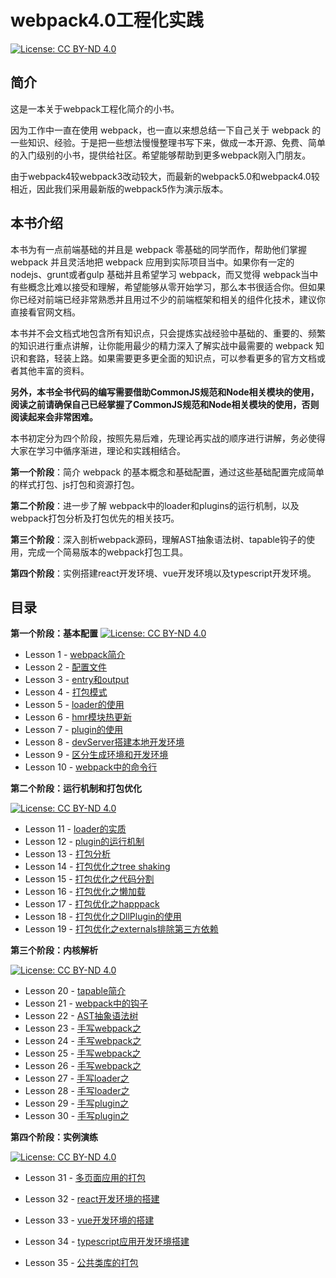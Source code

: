 # webpack4.0工程化实践
[![License: CC BY-ND 4.0](https://img.shields.io/badge/License-CC%20BY--ND%204.0-blue.svg)](https://creativecommons.org/licenses/by-nd/4.0/legalcode)

## 简介
这是一本关于webpack工程化简介的小书。

因为工作中一直在使用 webpack，也一直以来想总结一下自己关于 webpack 的一些知识、经验。于是把一些想法慢慢整理书写下来，做成一本开源、免费、简单的入门级别的小书，提供给社区。希望能够帮助到更多webpack刚入门朋友。

由于webpack4较webpack3改动较大，而最新的webpack5.0和webpack4.0较相近，因此我们采用最新版的webpack5作为演示版本。

## 本书介绍

本书为有一点前端基础的并且是 webpack 零基础的同学而作，帮助他们掌握 webpack 并且灵活地把 webpack 应用到实际项目当中。如果你有一定的 nodejs、grunt或者gulp 基础并且希望学习 webpack，而又觉得 webpack当中有些概念比难以接受和理解，希望能够从零开始学习，那么本书很适合你。但如果你已经对前端已经非常熟悉并且用过不少的前端框架和相关的组件化技术，建议你直接看官网文档。

本书并不会文档式地包含所有知识点，只会提炼实战经验中基础的、重要的、频繁的知识进行重点讲解，让你能用最少的精力深入了解实战中最需要的 webpack 知识和套路，轻装上路。如果需要更多更全面的知识点，可以参看更多的官方文档或者其他丰富的资料。

**另外，本书全书代码的编写需要借助CommonJS规范和Node相关模块的使用，阅读之前请确保自己已经掌握了CommonJS规范和Node相关模块的使用，否则阅读起来会非常困难。**

本书初定分为四个阶段，按照先易后难，先理论再实战的顺序进行讲解，务必使得大家在学习中循序渐进，理论和实践相结合。

**第一个阶段**：简介 webpack 的基本概念和基础配置，通过这些基础配置完成简单的样式打包、js打包和资源打包。

**第二个阶段**：进一步了解 webpack中的loader和plugins的运行机制，以及webpack打包分析及打包优先的相关技巧。

**第三个阶段**：深入剖析webpack源码，理解AST抽象语法树、tapable钩子的使用，完成一个简易版本的webpack打包工具。

**第四个阶段**：实例搭建react开发环境、vue开发环境以及typescript开发环境。

## 目录

**第一个阶段：基本配置**
[![License: CC BY-ND 4.0](https://img.shields.io/badge/已完成-100%25-brightgreen.svg)](https://creativecommons.org/licenses/by-nd/4.0/legalcode)

* Lesson 1 - [webpack简介](http://huziketang.com/books/react/lesson1)
* Lesson 2 - [配置文件](http://huziketang.com/books/react/lesson2)
* Lesson 3 - [entry和output](http://huziketang.com/books/react/lesson3)
* Lesson 4 - [打包模式](http://huziketang.com/books/react/lesson4)
* Lesson 5 - [loader的使用](http://huziketang.com/books/react/lesson5)
* Lesson 6 - [hmr模块热更新](http://huziketang.com/books/react/lesson6)
* Lesson 7 - [plugin的使用](http://huziketang.com/books/react/lesson6)
* Lesson 8 - [devServer搭建本地开发环境](http://huziketang.com/books/react/lesson7)
* Lesson 9 - [区分生成环境和开发环境](http://huziketang.com/books/react/lesson8)
* Lesson 10 - [webpack中的命令行](http://huziketang.com/books/react/lesson8)

**第二个阶段：运行机制和打包优化**

[![License: CC BY-ND 4.0](https://img.shields.io/badge/已完成-100%25-brightgreen.svg)](https://creativecommons.org/licenses/by-nd/4.0/legalcode)

* Lesson 11 - [loader的实质](http://huziketang.com/books/react/lesson17)
* Lesson 12 - [plugin的运行机制](http://huziketang.com/books/react/lesson18)
* Lesson 13 - [打包分析](http://huziketang.com/books/react/lesson19)
* Lesson 14 - [打包优化之tree shaking](http://huziketang.com/books/react/lesson20)
* Lesson 15 - [打包优化之代码分割](http://huziketang.com/books/react/lesson21)
* Lesson 16 - [打包优化之懒加载](http://huziketang.com/books/react/lesson22)
* Lesson 17 - [打包优化之happpack](http://huziketang.com/books/react/lesson23)
* Lesson 18 - [打包优化之DllPlugin的使用](http://huziketang.com/books/react/lesson24)
* Lesson 19 - [打包优化之externals排除第三方依赖](http://huziketang.com/books/react/lesson25)

**第三个阶段：内核解析**

[![License: CC BY-ND 4.0](https://img.shields.io/badge/已完成-100%25-brightgreen.svg)](https://creativecommons.org/licenses/by-nd/4.0/legalcode)

* Lesson 20 - [tapable简介](http://huziketang.com/books/react/lesson28)
* Lesson 21 - [webpack中的钩子](http://huziketang.com/books/react/lesson29)
* Lesson 22 - [AST抽象语法树](http://huziketang.com/books/react/lesson30)
* Lesson 23 - [手写webpack之](http://huziketang.com/books/react/lesson31)
* Lesson 24 - [手写webpack之](http://huziketang.com/books/react/lesson32)
* Lesson 25 - [手写webpack之](http://huziketang.com/books/react/lesson33)
* Lesson 26 - [手写webpack之](http://huziketang.com/books/react/lesson34)
* Lesson 27 - [手写loader之](http://huziketang.com/books/react/lesson35)
* Lesson 28 - [手写loader之](http://huziketang.com/books/react/lesson36)
* Lesson 29 - [手写plugin之](http://huziketang.com/books/react/lesson37)
* Lesson 30 - [手写plugin之](http://huziketang.com/books/react/lesson38)

**第四个阶段：实例演练**

[![License: CC BY-ND 4.0](https://img.shields.io/badge/已完成-100%25-brightgreen.svg)](https://creativecommons.org/licenses/by-nd/4.0/legalcode)

* Lesson 31 - [多页面应用的打包](http://huziketang.com/books/react/lesson28)

* Lesson 32 - [react开发环境的搭建](http://huziketang.com/books/react/lesson29)

* Lesson 33 - [vue开发环境的搭建](http://huziketang.com/books/react/lesson30)

* Lesson 34 - [typescript应用开发环境搭建](http://huziketang.com/books/react/lesson31)

* Lesson 35 - [公共类库的打包](http://huziketang.com/books/react/lesson32)

  

  

